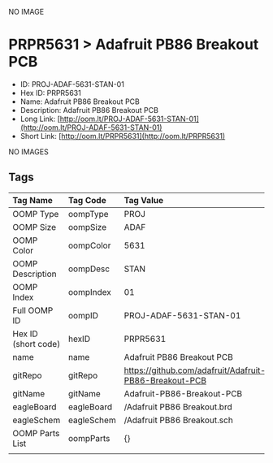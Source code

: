 


  
NO IMAGE  
# PRPR5631 > Adafruit PB86 Breakout PCB

- ID: PROJ-ADAF-5631-STAN-01
- Hex ID: PRPR5631
- Name: Adafruit PB86 Breakout PCB
- Description: Adafruit PB86 Breakout PCB
- Long Link: [http://oom.lt/PROJ-ADAF-5631-STAN-01](http://oom.lt/PROJ-ADAF-5631-STAN-01)
- Short Link: [http://oom.lt/PRPR5631](http://oom.lt/PRPR5631)
  
NO IMAGES  
## Tags
  

|Tag Name|Tag Code|Tag Value|
| :--- | :--- | :--- |
|OOMP Type|oompType|PROJ|
|OOMP Size|oompSize|ADAF|
|OOMP Color|oompColor|5631|
|OOMP Description|oompDesc|STAN|
|OOMP Index|oompIndex|01|
|Full OOMP ID|oompID|PROJ-ADAF-5631-STAN-01|
|Hex ID (short code)|hexID|PRPR5631|
|name|name|Adafruit PB86 Breakout PCB|
|gitRepo|gitRepo|https://github.com/adafruit/Adafruit-PB86-Breakout-PCB|
|gitName|gitName|Adafruit-PB86-Breakout-PCB|
|eagleBoard|eagleBoard|/Adafruit PB86 Breakout.brd|
|eagleSchem|eagleSchem|/Adafruit PB86 Breakout.sch|
|OOMP Parts List|oompParts|{}|
||||

